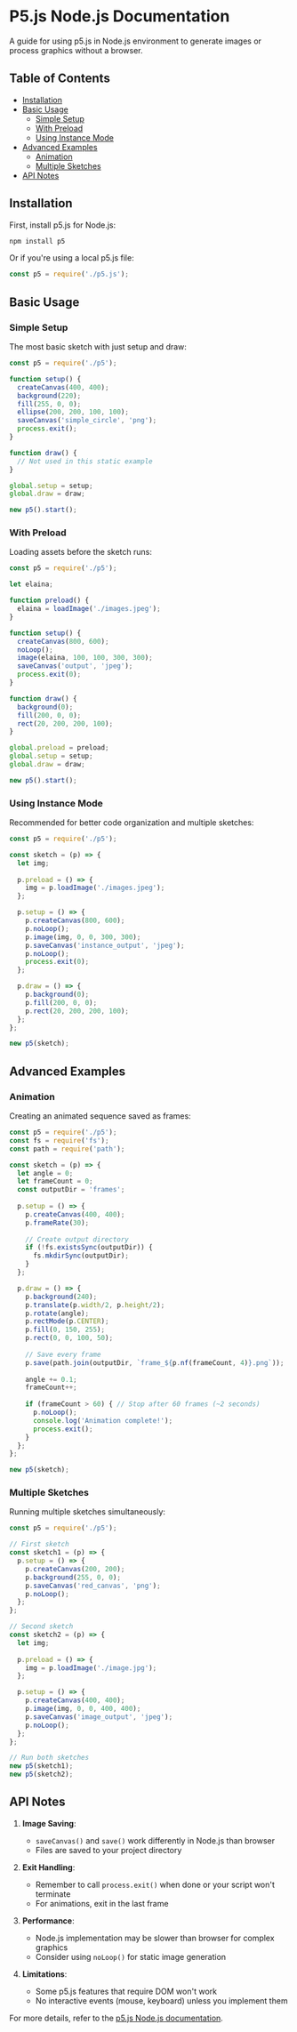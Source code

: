 # P5.js Node.js Documentation

A guide for using p5.js in Node.js environment to generate images or process graphics without a browser.

## Table of Contents
- [Installation](#installation)
- [Basic Usage](#basic-usage)
  - [Simple Setup](#simple-setup)
  - [With Preload](#with-preload)
  - [Using Instance Mode](#using-instance-mode)
- [Advanced Examples](#advanced-examples)
  - [Animation](#animation)
  - [Multiple Sketches](#multiple-sketches)
- [API Notes](#api-notes)

## Installation

First, install p5.js for Node.js:

```bash
npm install p5
```

Or if you're using a local p5.js file:

```javascript
const p5 = require('./p5.js');
```

## Basic Usage

### Simple Setup

The most basic sketch with just setup and draw:

```javascript
const p5 = require('./p5');

function setup() {
  createCanvas(400, 400);
  background(220);
  fill(255, 0, 0);
  ellipse(200, 200, 100, 100);
  saveCanvas('simple_circle', 'png');
  process.exit();
}

function draw() {
  // Not used in this static example
}

global.setup = setup;
global.draw = draw;

new p5().start();
```

### With Preload

Loading assets before the sketch runs:

```javascript
const p5 = require('./p5');

let elaina;

function preload() {
  elaina = loadImage('./images.jpeg');
}

function setup() {
  createCanvas(800, 600);
  noLoop();
  image(elaina, 100, 100, 300, 300);
  saveCanvas('output', 'jpeg');
  process.exit(0);
}

function draw() {
  background(0);
  fill(200, 0, 0);
  rect(20, 200, 200, 100);
}

global.preload = preload;
global.setup = setup;
global.draw = draw;

new p5().start();
```

### Using Instance Mode

Recommended for better code organization and multiple sketches:

```javascript
const p5 = require('./p5');

const sketch = (p) => {
  let img;
  
  p.preload = () => {
    img = p.loadImage('./images.jpeg');
  };

  p.setup = () => {
    p.createCanvas(800, 600);
    p.noLoop();
    p.image(img, 0, 0, 300, 300);
    p.saveCanvas('instance_output', 'jpeg');
    p.noLoop();
    process.exit(0);
  };

  p.draw = () => {
    p.background(0);
    p.fill(200, 0, 0);
    p.rect(20, 200, 200, 100);
  };
};

new p5(sketch);
```

## Advanced Examples

### Animation

Creating an animated sequence saved as frames:

```javascript
const p5 = require('./p5');
const fs = require('fs');
const path = require('path');

const sketch = (p) => {
  let angle = 0;
  let frameCount = 0;
  const outputDir = 'frames';
  
  p.setup = () => {
    p.createCanvas(400, 400);
    p.frameRate(30);
    
    // Create output directory
    if (!fs.existsSync(outputDir)) {
      fs.mkdirSync(outputDir);
    }
  };

  p.draw = () => {
    p.background(240);
    p.translate(p.width/2, p.height/2);
    p.rotate(angle);
    p.rectMode(p.CENTER);
    p.fill(0, 150, 255);
    p.rect(0, 0, 100, 50);
    
    // Save every frame
    p.save(path.join(outputDir, `frame_${p.nf(frameCount, 4)}.png`));
    
    angle += 0.1;
    frameCount++;
    
    if (frameCount > 60) { // Stop after 60 frames (~2 seconds)
      p.noLoop();
      console.log('Animation complete!');
      process.exit();
    }
  };
};

new p5(sketch);
```

### Multiple Sketches

Running multiple sketches simultaneously:

```javascript
const p5 = require('./p5');

// First sketch
const sketch1 = (p) => {
  p.setup = () => {
    p.createCanvas(200, 200);
    p.background(255, 0, 0);
    p.saveCanvas('red_canvas', 'png');
    p.noLoop();
  };
};

// Second sketch
const sketch2 = (p) => {
  let img;
  
  p.preload = () => {
    img = p.loadImage('./image.jpg');
  };

  p.setup = () => {
    p.createCanvas(400, 400);
    p.image(img, 0, 0, 400, 400);
    p.saveCanvas('image_output', 'jpeg');
    p.noLoop();
  };
};

// Run both sketches
new p5(sketch1);
new p5(sketch2);
```

## API Notes

1. **Image Saving**:
   - `saveCanvas()` and `save()` work differently in Node.js than browser
   - Files are saved to your project directory

2. **Exit Handling**:
   - Remember to call `process.exit()` when done or your script won't terminate
   - For animations, exit in the last frame

3. **Performance**:
   - Node.js implementation may be slower than browser for complex graphics
   - Consider using `noLoop()` for static image generation

4. **Limitations**:
   - Some p5.js features that require DOM won't work
   - No interactive events (mouse, keyboard) unless you implement them

For more details, refer to the [p5.js Node.js documentation](https://github.com/processing/p5.js/wiki/p5.js-overview#node).
